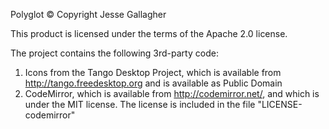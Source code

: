 Polyglot
© Copyright Jesse Gallagher

This product is licensed under the terms of the Apache 2.0 license.

The project contains the following 3rd-party code:

1. Icons from the Tango Desktop Project, which is available from http://tango.freedesktop.org and is available as Public Domain
2. CodeMirror, which is available from http://codemirror.net/, and which is under the MIT license. The license is included
	in the file "LICENSE-codemirror"
